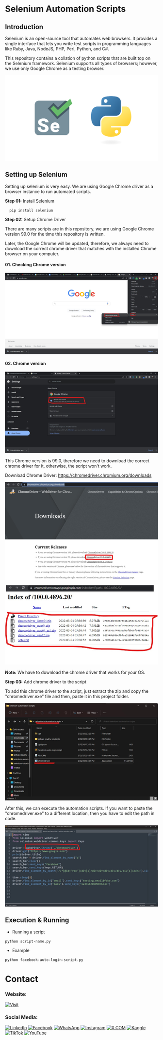 # Selenium Automation Scripts

## Introduction

Selenium is an open-source tool that automates web browsers. It provides a single interface that lets you write test scripts in programming languages like Ruby, Java, NodeJS, PHP, Perl, Python, and C#.

This repository contains a collation of python scripts that are built top on the Selenium framework. Selenium supports all types of browsers; however, we use only Google Chrome as a testing browser.


![Banner](github-readme-contents/banner.png)


## Setting up Selenium

Setting up selenium is very easy. We are using Google Chrome driver as a browser instance to run automated scripts.


**Step 01:** Install Selenium

```
  pip install selenium
```

**Step 02:** Setup Chrome Driver

There are many scripts are in this repository, we are using Google Chrome version 99.0 for the time this repository is written.  

Later, the Google Chrome will be updated, therefore, we always need to download the correct chrome driver that matches with the installed Chrome browser on your computer.

#### 01. Checking Chrome version

![Check](github-readme-contents/check.jpg)

#### 02. Chrome version

![Check](github-readme-contents/version.jpg)


This Chrome version is 99.0, therefore we need to download the correct chrome driver for it, otherwise, the script won't work.

Download Chrome Driver: https://chromedriver.chromium.org/downloads


![Check](github-readme-contents/download.jpg)


![Check](github-readme-contents/os.jpg)

**Note:** We have to download the chrome driver that works for your OS.


**Step 03:** Add chrome driver to the script

To add this chrome driver to the script, just extract the zip and copy the "chromedriver.exe" file and then, paste it in this project folder.

![Check](github-readme-contents/copy-paste.jpg)

After this, we can execute the automation scripts. If you want to paste the "chromedriver.exe" to a different location, then you have to edit the path in code.

![Check](github-readme-contents/code.jpg)

## Execution & Running

- Running a script

```
python script-name.py
```

- Example

```
python facebook-auto-login-script.py
```

# Contact

### Website: 

[![Visit](https://img.shields.io/badge/Visit%3A%20www.gunarakulan.info-%23E01E5A?style=flat&logo=realm&logoColor=white)](https://www.gunarakulan.info)

### Social Media:

[![LinkedIn](https://img.shields.io/badge/-LinkedIn-0A66C2?style=for-the-badge&logo=linkedin&logoColor=white)](https://www.linkedin.com/in/gunarakulangunaretnam)
[![Facebook](https://img.shields.io/badge/-Facebook-196dcc?style=for-the-badge&logo=facebook&logoColor=white)](https://www.facebook.com/gunarakulangunaretnam)
[![WhatsApp](https://img.shields.io/badge/-WhatsApp-07a647?style=for-the-badge&logo=whatsapp&logoColor=white)](https://wa.me/94740001141?text=WhatsApp%3A%20%2B9740001141)
[![Instagram](https://img.shields.io/badge/-Instagram-bd3651?style=for-the-badge&logo=instagram&logoColor=white)](https://www.instagram.com/gunarakulangunaretnam)
[![X.COM](https://img.shields.io/badge/-X.COM-0066ff?style=for-the-badge&logo=x&logoColor=white)](https://x.com/gunarakulangr)
[![Kaggle](https://img.shields.io/badge/-Kaggle-3295bd?style=for-the-badge&logo=kaggle&logoColor=white)](https://www.kaggle.com/gunarakulangr)
[![TikTok](https://img.shields.io/badge/-TikTok-579ea3?style=for-the-badge&logo=tiktok&logoColor=white)](https://www.tiktok.com/@gunarakulangunaretnam)
[![YouTube](https://img.shields.io/badge/-YouTube-a82121?style=for-the-badge&logo=youtube&logoColor=white)](https://www.youtube.com/channel/UCjMOdgHFAjAdBKiqV8y2Tww)
